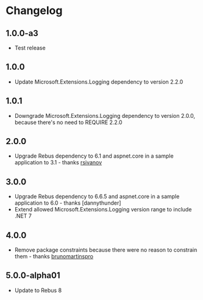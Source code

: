 # Changelog

## 1.0.0-a3
* Test release

## 1.0.0
* Update Microsoft.Extensions.Logging dependency to version 2.2.0

## 1.0.1
* Downgrade Microsoft.Extensions.Logging dependency to version 2.0.0, because there's no need to REQUIRE 2.2.0

## 2.0.0
* Upgrade Rebus dependency to 6.1 and aspnet.core in a sample application to 3.1 - thanks [rsivanov]

## 3.0.0
* Upgrade Rebus dependency to 6.6.5 and aspnet.core in a sample application to 6.0 - thanks [dannythunder]
* Extend allowed Microsoft.Extensions.Logging version range to include .NET 7

## 4.0.0
* Remove package constraints because there were no reason to constrain them - thanks [brunomartinspro]

## 5.0.0-alpha01
* Update to Rebus 8

[brunomartinspro]: https://github.com/brunomartinspro
[rsivanov]: https://github.com/rsivanov
